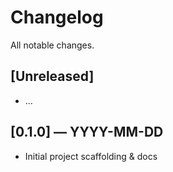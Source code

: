 # Changelog
All notable changes.

## [Unreleased]
- …

## [0.1.0] — YYYY-MM-DD
- Initial project scaffolding & docs
